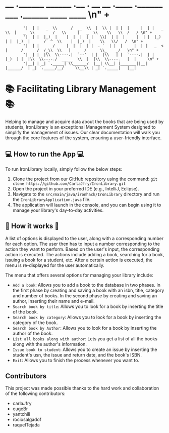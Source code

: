 # __  .______        ______   .__   __.  __       __  .______   .______          ___      .______     ____    ____ \n" +
            "|  | |   _  \\      /  __  \\  |  \\ |  | |  |     |  | |   _  \\  |   _  \\        /   \\     |   _  \\    \\   \\  /   / \n" +
            "|  | |  |_)  |    |  |  |  | |   \\|  | |  |     |  | |  |_)  | |  |_)  |      /  ^  \\    |  |_)  |    \\   \\/   /  \n" +
            "|  | |      /     |  |  |  | |  . `  | |  |     |  | |   _  <  |      /      /  /_\\  \\   |      /      \\_    _/   \n" +
            "|  | |  |\\  \\----.|  `--'  | |  |\\   | |  `----.|  | |  |_)  | |  |\\  \\----./  _____  \\  |  |\\  \\----.   |  |     \n" +
            "|__| | _| `._____| \\______/  |__| \\__| |_______||__| |______/  | _| `._____/__/     \\__\\ | _| `._____|   |__|  
            
# 📚 Facilitating Library Management 📚

Helping to manage and acquire data about the books that are being used by students, IronLibrary is an exceptional Management System designed to simplify the management of issues. Our clear documentation will walk you through the core features of the system, ensuring a user-friendly interface.

## 💻 How to run the App 💻

To run IronLibrary locally, simply follow the below steps:

1. Clone the project from our GitHub repository using the command: `git clone https://github.com/CarlaJfry/IronLibrary.git`
2. Open the project in your preferred IDE (e.g., IntelliJ, Eclipse).
3. Navigate to the `src/main/java/ironhack/IronLibrary` directory and run the `IronLibraryApplication.java` file.
4. The application will launch in the console, and you can begin using it to manage your library's day-to-day activities.

## 📝 How it works 📝

A list of options is displayed to the user, along with a corresponding number for each option. The user then has to input a number corresponding to the action they want to perform. Based on the user's input, the corresponding action is executed. The actions include adding a book, searching for a book, issuing a book for a student, etc. After a certain action is executed, the menu is re-displayed for the user automatically.

The menu that offers several options for managing your library include:

- `Add a book`: Allows you to add a book to the database in two phases. In the first phase by creating and saving a book with an isbn, title, category and number of books. In the second phase by creating and saving an author, inserting their name and e-mail. 
- `Search book by title`: Allows you to look for a book by inserting the title of the book.
- `Search book by category`: Allows you to look for a book by inserting the category of the book.
- `Search book by Author`: Allows you to look for a book by inserting the author of the book.
- `List all books along with author`: Lets you get a list of all the books along with the author's information.  
- `Issue book to student`: Allows you to create an issue by inserting the student's usn, the issue and return date, and the book's ISBN.  
- `Exit`: Allows you to finish the process whenever you want to. 


## Contributors

This project was made possible thanks to the hard work and collaboration of the following contributors:  

- carlaJfry
- eugeBr
- yantchili
- rociosalgadof
- raquelTejada
